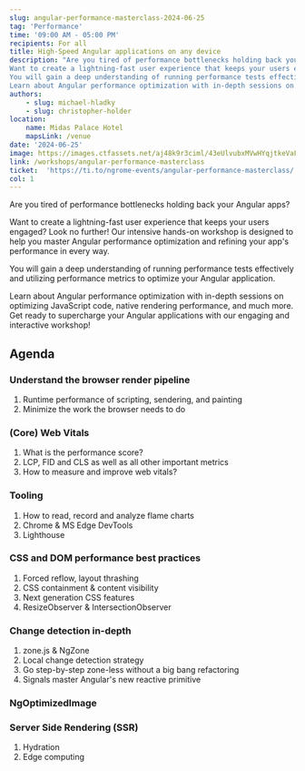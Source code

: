 ```yaml
---
slug: angular-performance-masterclass-2024-06-25
tag: 'Performance'
time: '09:00 AM - 05:00 PM'
recipients: For all
title: High-Speed Angular applications on any device
description: "Are you tired of performance bottlenecks holding back your Angular apps?
Want to create a lightning-fast user experience that keeps your users engaged? Look no further! Our intensive hands-on workshop is designed to help you master Angular performance optimization and refining your app’s performance in every way.
You will gain a deep understanding of running performance tests effectively and utilizing performance metrics to optimize your Angular application.
Learn about Angular performance optimization with in-depth sessions on optimizing JavaScript code, native rendering performance, and much more. Get ready to supercharge your Angular applications with our engaging and interactive workshop!"
authors: 
    - slug: michael-hladky
    - slug: christopher-holder
location: 
    name: Midas Palace Hotel
    mapsLink: /venue
date: '2024-06-25'
image: https://images.ctfassets.net/aj48k9r3ciml/43eUlvubxMVwHYqjtkeVaF/34255b1004168cba1be9497d219c237e/Angular_Performance_-_Full_Masterclass.png
link: /workshops/angular-performance-masterclass
ticket:  'https://ti.to/ngrome-events/angular-performance-masterclass/'
col: 1
---
```


Are you tired of performance bottlenecks holding back your Angular apps?

Want to create a lightning-fast user experience that keeps your users engaged? Look no further! Our intensive hands-on workshop is designed to help you master Angular performance optimization and refining your app's performance in every way.

You will gain a deep understanding of running performance tests effectively and utilizing performance metrics to optimize your Angular application.

Learn about Angular performance optimization with in-depth sessions on optimizing JavaScript code, native rendering performance, and much more. Get ready to supercharge your Angular applications with our engaging and interactive workshop!

## Agenda

### Understand the browser render pipeline
1. Runtime performance of scripting, sendering, and painting
2. Minimize the work the browser needs to do

### (Core) Web Vitals
1. What is the performance score?
2. LCP, FID and CLS as well as all other important metrics
3. How to measure and improve web vitals?

### Tooling
1. How to read, record and analyze flame charts
2. Chrome & MS Edge DevTools
3. Lighthouse

### CSS and DOM performance best practices
1. Forced reflow, layout thrashing
2. CSS containment & content visibility
3. Next generation CSS features
4. ResizeObserver & IntersectionObserver

### Change detection in-depth
1. zone.js & NgZone
2. Local change detection strategy
3. Go step-by-step zone-less without a big bang refactoring
4. Signals master Angular's new reactive primitive

### NgOptimizedImage

### Server Side Rendering (SSR)
1. Hydration
2. Edge computing